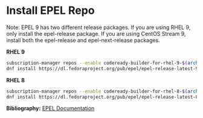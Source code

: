 # Install EPEL Repo

Note: EPEL 9 has two different release packages. If you are using RHEL 9, only install the epel-release package. If you are using CentOS Stream 9, install both the epel-release and epel-next-release packages.

**RHEL 9**
```bash
subscription-manager repos --enable codeready-builder-for-rhel-9-$(arch)-rpms
dnf install https://dl.fedoraproject.org/pub/epel/epel-release-latest-9.noarch.rpm
```
**RHEL 8**

```bash
subscription-manager repos --enable codeready-builder-for-rhel-8-$(arch)-rpms
dnf install https://dl.fedoraproject.org/pub/epel/epel-release-latest-8.noarch.rpm
```
**Bibliography:** [EPEL Documentation](https://docs.fedoraproject.org/en-US/epel/getting-started/)